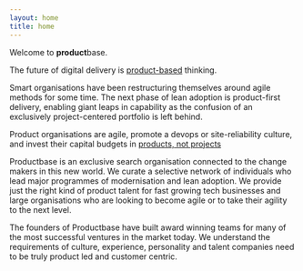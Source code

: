 ```yaml
---
layout: home
title: home
---
```


Welcome to **product**base.

The future of digital delivery is [product-based](/blog/product-thinking.html) thinking. 

Smart organisations have been restructuring themselves around agile methods for some time. The next phase of lean adoption is product-first delivery, enabling giant leaps in capability as the confusion of an exclusively project-centered portfolio is left behind.

Product organisations are agile, promote a devops or site-reliability culture, and invest their capital budgets in [products, not projects](https://www.thoughtworks.com/insights/blog/great-financial-services-companies-deliver-products-not-projects)

Productbase is an exclusive search organisation connected to the change makers in this new world. We curate a selective network of individuals who lead major programmes of modernisation and lean adoption. We provide just the right kind of product talent for fast growing tech businesses and large organisations who are looking to become agile or to take their agility to the next level.

The founders of Productbase have built award winning teams for many of the most successful ventures in the market today. We understand the requirements of culture, experience, personality and talent companies need to be truly product led and customer centric. 

